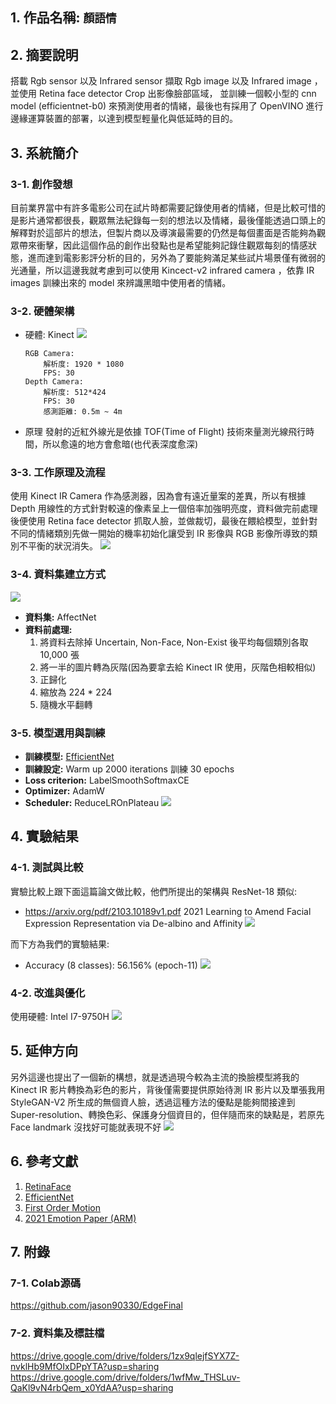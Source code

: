 ## 1. 作品名稱: `顏語情`

## 2. 摘要說明
搭載 Rgb sensor 以及 Infrared sensor 擷取 Rgb image 以及 Infrared image ，並使用 Retina face detector Crop 出影像臉部區域， 並訓練一個較小型的 cnn model (efficientnet-b0) 來預測使用者的情緒，最後也有採用了 OpenVINO 進行邊緣運算裝置的部署，以達到模型輕量化與低延時的目的。


## 3. 系統簡介
### 3-1. 創作發想
目前業界當中有許多電影公司在試片時都需要記錄使用者的情緒，但是比較可惜的是影片通常都很長，觀眾無法紀錄每一刻的想法以及情緒，最後僅能透過口頭上的解釋對於這部片的想法，但製片商以及導演最需要的仍然是每個畫面是否能夠為觀眾帶來衝擊，因此這個作品的創作出發點也是希望能夠記錄住觀眾每刻的情感狀態，進而達到電影影評分析的目的，另外為了要能夠滿足某些試片場景僅有微弱的光通量，所以這邊我就考慮到可以使用 Kincect-v2 infrared camera ，依靠 IR images 訓練出來的 model 來辨識黑暗中使用者的情緒。

### 3-2. 硬體架構
* 硬體: Kinect
![](https://i.imgur.com/RPkFzAc.png)
    ```
    RGB Camera:
        解析度: 1920 * 1080
        FPS: 30
    Depth Camera: 
        解析度: 512*424
        FPS: 30
        感測距離: 0.5m ~ 4m
    ```
* 原理
發射的近紅外線光是依據 TOF(Time of Flight) 技術來量測光線飛行時間，所以愈遠的地方會愈暗(也代表深度愈深)


### 3-3. 工作原理及流程
使用 Kinect IR Camera 作為感測器，因為會有遠近量案的差異，所以有根據 Depth 用線性的方式針對較遠的像素呈上一個倍率加強明亮度，資料做完前處理後便使用 Retina face detector 抓取人臉，並做裁切，最後在餵給模型，並針對不同的情緒類別先做一開始的機率初始化讓受到 IR 影像與 RGB 影像所導致的類別不平衡的狀況消失。
![](https://i.imgur.com/naK7w7n.png)


### 3-4. 資料集建立方式
![](https://i.imgur.com/dIQx4Wv.png)
* **資料集:** AffectNet
* **資料前處理:** 
    1. 將資料去除掉 Uncertain, Non-Face, Non-Exist 後平均每個類別各取 10,000 張
    2. 將一半的圖片轉為灰階(因為要拿去給 Kinect IR 使用，灰階色相較相似)
    3. 正歸化
    4. 縮放為 224 * 224
    5. 隨機水平翻轉

### 3-5. 模型選用與訓練
* **訓練模型:** [EfficientNet](https://arxiv.org/abs/1905.11946)
* **訓練設定:** Warm up 2000 iterations 訓練 30 epochs
* **Loss criterion:** LabelSmoothSoftmaxCE
* **Optimizer:** AdamW
* **Scheduler:** ReduceLROnPlateau
![](https://i.imgur.com/HZuPRaQ.png)

## 4. 實驗結果
### 4-1. 測試與比較
實驗比較上跟下面這篇論文做比較，他們所提出的架構與 ResNet-18 類似:
* https://arxiv.org/pdf/2103.10189v1.pdf
2021  Learning to Amend Facial Expression Representation via De-albino and Affinity
![](https://i.imgur.com/cba31OW.png)

而下方為我們的實驗結果:
* Accuracy (8 classes): 56.156% (epoch-11)
![](https://i.imgur.com/JGn9hzr.png)

### 4-2. 改進與優化
使用硬體: Intel I7-9750H
![](https://i.imgur.com/shLd9J8.png)

## 5. 延伸方向
另外這邊也提出了一個新的構想，就是透過現今較為主流的換臉模型將我的 Kinect IR 影片轉換為彩色的影片，背後僅需要提供原始待測 IR 影片以及單張我用 StyleGAN-V2 所生成的無個資人臉，透過這種方法的優點是能夠間接達到 Super-resolution、轉換色彩、保護身分個資目的，但伴隨而來的缺點是，若原先 Face landmark 沒找好可能就表現不好
![](https://i.imgur.com/4VFhAYN.png)

## 6. 參考文獻
1. [RetinaFace](https://arxiv.org/abs/1905.00641)
2. [EfficientNet](https://arxiv.org/abs/1905.11946)
3. [First Order Motion](https://papers.nips.cc/paper/2019/file/31c0b36aef265d9221af80872ceb62f9-Paper.pdf)
4. [2021 Emotion Paper (ARM)](https://arxiv.org/pdf/2103.10189v1.pdf)


## 7. 附錄
### 7-1. Colab源碼
https://github.com/jason90330/EdgeFinal
### 7-2. 資料集及標註檔
https://drive.google.com/drive/folders/1zx9qlejfSYX7Z-nvklHb9MfOIxDPpYTA?usp=sharing
https://drive.google.com/drive/folders/1wfMw_THSLuv-QaKl9vN4rbQem_x0YdAA?usp=sharing
